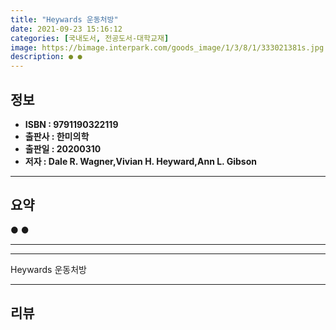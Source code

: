 ```yaml
---
title: "Heywards 운동처방"
date: 2021-09-23 15:16:12
categories: [국내도서, 전공도서-대학교재]
image: https://bimage.interpark.com/goods_image/1/3/8/1/333021381s.jpg
description: ● ●
---
```


## **정보**

- **ISBN : 9791190322119**
- **출판사 : 한미의학**
- **출판일 : 20200310**
- **저자 : Dale R. Wagner,Vivian H. Heyward,Ann L. Gibson**

------



## **요약**

●  ●  

------



------


Heywards 운동처방 

------


## **리뷰** 

